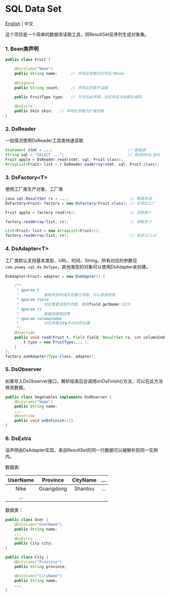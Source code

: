 SQL Data Set
===================================
[English](README.md) | 中文

这个项目是一个简单的数据库读取工具，将ResultSet反序列生成对象集。

### 1. Bean类声明
```java
public class Fruit {

    @DsColumn("Name")
    public String name;      // 声明此参数对应列名为Name
    
    @DsIgnore
    public String count;     // 声明此参数不读取
    
    public FruitType type;   // 不添加此声明，对应列名与参数名相同

    @DsExtra
    public Skin skin;   // 声明此参数为扩展参数
}

```

### 2. DsReader
一般情况使用DsReader工具类快速读取

```java
Statement stmt = ...;                                 // 数据源
String sql = "SELECT ...";                            // 筛选的SQL语句
Fruit apple = DsReader.read(stmt, sql, Fruit.class);
ArrayList<Fruit> list = r DsReader.eadArray(stmt, sql, Fruit.class);
```

### 3. DsFactory\<T>
使用工厂类生产对象，工厂类

```java
java.sql.ResultSet rs = ...;                           // 数据来源
DsFactory<Fruit> factory = new DsFactory(Fruit.class); // 实例化工厂

Fruit apple = factory.read(rs);                        // 读取单个

factory.readArray(list, rs);                           // 读取多个

List<Fruit> list = new ArrayList<Fruit>();
factory.readArray(list, rs);                           // 自定义list
```

### 4. DsAdapter\<T>
工厂类默认支持基本类型、URL、时间、String，所有对应的参数见`com.yeamy.sql.ds.DsType`，其他类型的对象可以使用DsAdapter来创建。

```java
DsAdapter<Fruit> adapter = new DsAdapter() {

    /**
     * @param t
     *           基础类型的成员变量已读取，可以直接使用
     * @param field
     *           对应需要读取的参数，使用field.getName()区分
     * @param rs
     *           数据库搜索结果
     * @param columnIndex
     *           对应参数在rs中对应的位置
     */
    @Override
    public void read(Fruit t, Field field, ResultSet rs, int columnIndex) {
        t.type = new FruitType(....);
    }
};
factory.addAdapter(Type.class, adapter);
```

### 5. DsObserver
如果导入DsObserver接口，解析结束后会调用onDsFinish()方法，可以在此方法修改数据。

```java
public class Vegetables implements DsObserver {
    @DsColumn("Name")
    public String name;
    ...
    @Override
    public void onDsFinish(){}
}

```

### 6. DsExtra
该声明由DsAdapter实现。来自ResultSet的同一行数据可以被解析到同一实例内。

数据表:

|UserName|Province|CityName|...|
|:-:|:-:|:-:|:-:|
|Nike|Guangdong|Shantou|...|
|...|

数据类：

```java
public class User {
    @DsColumn("UserName")
    public String name;
    ...
    @DsExtra
    public City city;
}

public class City {
    @DsColumn("Province")
    public String province;

    @DsColumn("CityName")
    public String name;
    ...
}

```
